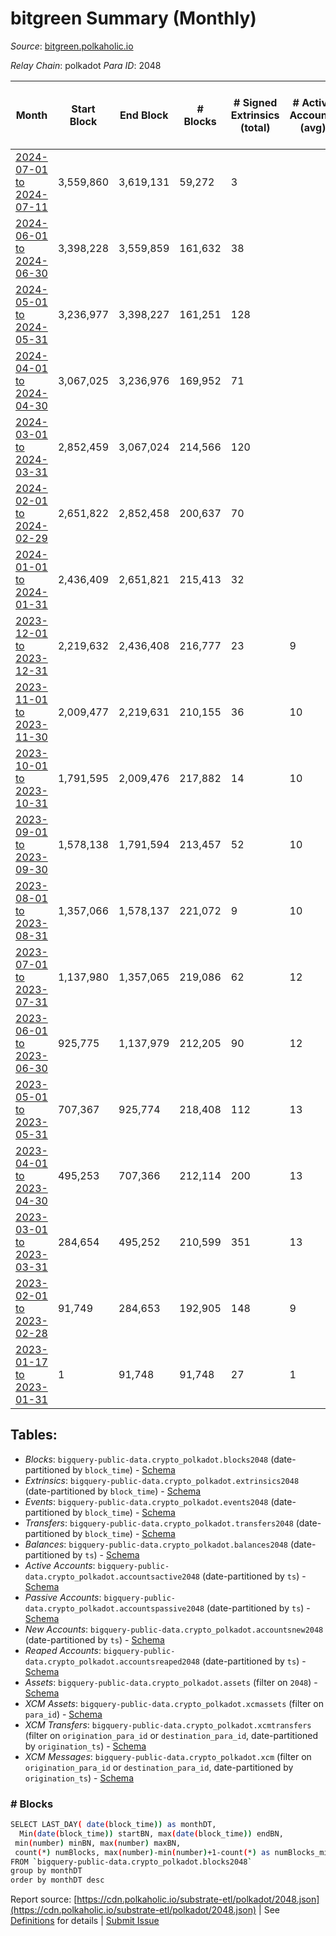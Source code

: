 # bitgreen Summary (Monthly)

_Source_: [bitgreen.polkaholic.io](https://bitgreen.polkaholic.io)

*Relay Chain*: polkadot
*Para ID*: 2048



| Month | Start Block | End Block | # Blocks | # Signed Extrinsics (total) | # Active Accounts (avg) | # Addresses with Balances (max) | Issues |
| ----- | ----------- | --------- | -------- | --------------------------- | ----------------------- | ------------------------------- | ------ |
| [2024-07-01 to 2024-07-11](/polkadot/2048-bitgreen/2024-07-31.md) | 3,559,860 | 3,619,131 | 59,272 | 3 |  | 1,800 | -   |   
| [2024-06-01 to 2024-06-30](/polkadot/2048-bitgreen/2024-06-30.md) | 3,398,228 | 3,559,859 | 161,632 | 38 |  | 1,800 | -   |   
| [2024-05-01 to 2024-05-31](/polkadot/2048-bitgreen/2024-05-31.md) | 3,236,977 | 3,398,227 | 161,251 | 128 |  | 1,669 | -   |   
| [2024-04-01 to 2024-04-30](/polkadot/2048-bitgreen/2024-04-30.md) | 3,067,025 | 3,236,976 | 169,952 | 71 |  | 1,569 | -   |   
| [2024-03-01 to 2024-03-31](/polkadot/2048-bitgreen/2024-03-31.md) | 2,852,459 | 3,067,024 | 214,566 | 120 |  | 1,568 | -   |   
| [2024-02-01 to 2024-02-29](/polkadot/2048-bitgreen/2024-02-29.md) | 2,651,822 | 2,852,458 | 200,637 | 70 |  | 1,528 | -   |   
| [2024-01-01 to 2024-01-31](/polkadot/2048-bitgreen/2024-01-31.md) | 2,436,409 | 2,651,821 | 215,413 | 32 |  | 1,528 | -   |   
| [2023-12-01 to 2023-12-31](/polkadot/2048-bitgreen/2023-12-31.md) | 2,219,632 | 2,436,408 | 216,777 | 23 | 9 | 1,463 | -   |   
| [2023-11-01 to 2023-11-30](/polkadot/2048-bitgreen/2023-11-30.md) | 2,009,477 | 2,219,631 | 210,155 | 36 | 10 | 1,347 | -   |   
| [2023-10-01 to 2023-10-31](/polkadot/2048-bitgreen/2023-10-31.md) | 1,791,595 | 2,009,476 | 217,882 | 14 | 10 | 1,346 | -   |   
| [2023-09-01 to 2023-09-30](/polkadot/2048-bitgreen/2023-09-30.md) | 1,578,138 | 1,791,594 | 213,457 | 52 | 10 | 1,326 | -   |   
| [2023-08-01 to 2023-08-31](/polkadot/2048-bitgreen/2023-08-31.md) | 1,357,066 | 1,578,137 | 221,072 | 9 | 10 | 1,320 | -   |   
| [2023-07-01 to 2023-07-31](/polkadot/2048-bitgreen/2023-07-31.md) | 1,137,980 | 1,357,065 | 219,086 | 62 | 12 | 1,320 | -   |   
| [2023-06-01 to 2023-06-30](/polkadot/2048-bitgreen/2023-06-30.md) | 925,775 | 1,137,979 | 212,205 | 90 | 12 | 1,290 | -   |   
| [2023-05-01 to 2023-05-31](/polkadot/2048-bitgreen/2023-05-31.md) | 707,367 | 925,774 | 218,408 | 112 | 13 | 1,267 | -   |   
| [2023-04-01 to 2023-04-30](/polkadot/2048-bitgreen/2023-04-30.md) | 495,253 | 707,366 | 212,114 | 200 | 13 | 1,224 | -   |   
| [2023-03-01 to 2023-03-31](/polkadot/2048-bitgreen/2023-03-31.md) | 284,654 | 495,252 | 210,599 | 351 | 13 | 1,019 | -   |   
| [2023-02-01 to 2023-02-28](/polkadot/2048-bitgreen/2023-02-28.md) | 91,749 | 284,653 | 192,905 | 148 | 9 | 782 | -   |   
| [2023-01-17 to 2023-01-31](/polkadot/2048-bitgreen/2023-01-31.md) | 1 | 91,748 | 91,748 | 27 | 1 | 179 | -   |   

## Tables:

* _Blocks_: `bigquery-public-data.crypto_polkadot.blocks2048` (date-partitioned by `block_time`) - [Schema](/schema/balances.json)
* _Extrinsics_: `bigquery-public-data.crypto_polkadot.extrinsics2048` (date-partitioned by `block_time`) - [Schema](/schema/extrinsics.json)
* _Events_: `bigquery-public-data.crypto_polkadot.events2048` (date-partitioned by `block_time`) - [Schema](/schema/events.json)
* _Transfers_: `bigquery-public-data.crypto_polkadot.transfers2048` (date-partitioned by `block_time`) - [Schema](/schema/transfers.json)
* _Balances_: `bigquery-public-data.crypto_polkadot.balances2048` (date-partitioned by `ts`) - [Schema](/schema/balances.json)
* _Active Accounts_: `bigquery-public-data.crypto_polkadot.accountsactive2048` (date-partitioned by `ts`) - [Schema](/schema/accountsactive.json)
* _Passive Accounts_: `bigquery-public-data.crypto_polkadot.accountspassive2048` (date-partitioned by `ts`) - [Schema](/schema/accountspassive.json)
* _New Accounts_: `bigquery-public-data.crypto_polkadot.accountsnew2048` (date-partitioned by `ts`) - [Schema](/schema/accountsnew.json)
* _Reaped Accounts_: `bigquery-public-data.crypto_polkadot.accountsreaped2048` (date-partitioned by `ts`) - [Schema](/schema/accountsreaped.json)
* _Assets_: `bigquery-public-data.crypto_polkadot.assets` (filter on `2048`) - [Schema](/schema/assets.json)
* _XCM Assets_: `bigquery-public-data.crypto_polkadot.xcmassets` (filter on `para_id`) - [Schema](/schema/xcmassets.json)
* _XCM Transfers_: `bigquery-public-data.crypto_polkadot.xcmtransfers` (filter on `origination_para_id` or `destination_para_id`, date-partitioned by `origination_ts`) - [Schema](/schema/xcmtransfers.json)
* _XCM Messages_: `bigquery-public-data.crypto_polkadot.xcm` (filter on `origination_para_id` or `destination_para_id`, date-partitioned by `origination_ts`) - [Schema](/schema/xcm.json)

### # Blocks
```bash
SELECT LAST_DAY( date(block_time)) as monthDT,
  Min(date(block_time)) startBN, max(date(block_time)) endBN, 
 min(number) minBN, max(number) maxBN, 
 count(*) numBlocks, max(number)-min(number)+1-count(*) as numBlocks_missing 
FROM `bigquery-public-data.crypto_polkadot.blocks2048` 
group by monthDT 
order by monthDT desc
```


Report source: [https://cdn.polkaholic.io/substrate-etl/polkadot/2048.json](https://cdn.polkaholic.io/substrate-etl/polkadot/2048.json) | See [Definitions](/DEFINITIONS.md) for details | [Submit Issue](https://github.com/colorfulnotion/substrate-etl/issues)
